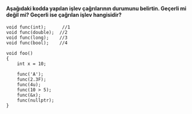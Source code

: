 #### Aşağıdaki kodda yapılan işlev çağrılarının durumunu belirtin. Geçerli mi değil mi? Geçerli ise çağrılan işlev hangisidir?

```
void func(int); 	 //1
void func(double); 	//2
void func(long);  	//3
void func(bool); 	//4

void foo()
{
	int x = 10;

	func('A');
	func(2.3F);
	func(4u);
	func(10 > 5);
	func(&x);
	func(nullptr);
}
```
